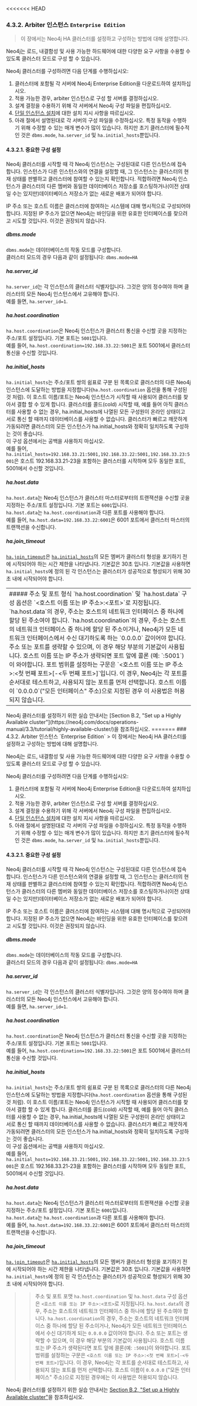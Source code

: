 <<<<<<< HEAD
### 4.3.2. Arbiter 인스턴스 `Enterprise Edition`
> 이 장에서는 Neo4j HA 클러스터를 설정하고 구성하는 방법에 대해 설명합니다.

Neo4j는 로드, 내결함성 및 사용 가능한 하드웨어에 대한 다양한 요구 사항을 수용할 수 있도록 클러스터 모드로 구성 할 수 있습니다.

Neo4j 클러스터를 구성하려면 다음 단계를 수행하십시오:
1. 클러스터에 포함될 각 서버에 Neo4j Enterprise Edition을 다운로드하여 설치하십시오.
2. 적용 가능한 경우, arbiter 인스턴스로 구성 할 서버를 결정하십시오.
3. 설계 결정을 수용하기 위해 각 서버에서 Neo4j 구성 파일을 편집하십시오.
4. [단일 인스턴스 설치](/installation.html)에 대한 설치 지시 사항을 따르십시오.
5. 아래 절에서 설명된대로 각 서버의 구성 파일을 수정하십시오. 특정 동작을 수행하기 위해 수정할 수 있는 매개 변수가 많이 있습니다. 하지만 초기 클러스터에 필수적인 것은 `dbms.mode`, `ha.server_id` 및 `ha.initial_hosts`뿐입니다.

#### 4.3.2.1. 중요한 구성 설정
Neo4j 클러스터를 시작할 때 각 Neo4j 인스턴스는 구성된대로 다른 인스턴스에 접속합니다. 인스턴스가 다른 인스턴스와의 연결을 설정할 때, 그 인스턴스는 클러스터의 현재 상태를 판별하고 클러스터에 참여할 수 있는지 확인합니다. 적합하려면 Neo4j 인스턴스가 클러스터의 다른 멤버와 동일한 데이터베이스 저장소를 호스팅하거나(이전 상태일 수는 있지만)데이터베이스 저장소가 없는 새로운 배포가 되어야 합니다.

IP 주소 또는 호스트 이름은 클러스터에 참여하는 시스템에 대해 명시적으로 구성되어야 합니다. 지정된 IP 주소가 없으면 Neo4j는 바인딩을 위한 유효한 인터페이스를 찾으려고 시도할 것입니다. 이것은 권장되지 않습니다.

##### dbms.mode
`dbms.mode`는 데이터베이스의 작동 모드를 구성합니다.<br>
클러스터 모드의 경우 다음과 같이 설정됩니다: `dbms.mode=HA`

##### ha.server_id
`ha.server_id`는 각 인스턴스의 클러스터 식별자입니다. 그것은 양의 정수여야 하며 클러스터의 모든 Neo4j 인스턴스에서 고유해야 합니다.<br>
예를 들면, `ha.server_id=1`.

##### ha.host.coordination
`ha.host.coordination`은 Neo4j 인스턴스가 클러스터 통신을 수신할 곳을 지정하는 주소/포트 설정입니다. 기본 포트는 `5001`입니다.<br>
예를 들어, `ha.host.coordination=192.168.33.22:5001`은 포트 5001에서 클러스터 통신을 수신할 것입니다.

##### ha.initial_hosts
`ha.initial_hosts`는 주소/포트 쌍의 쉼표로 구분 된 목록으로 클러스터의 다른 Neo4j 인스턴스에 도달하는 방법을 지정합니다(`ha.host.coordination` 옵션을 통해 구성된 것 처럼). 이 호스트 이름/포트는 Neo4j 인스턴스가 시작할 때 사용되어 클러스터를 찾아서 결합 할 수 있게 합니다. 클러스터를 콜드(cold) 시작할 때, 예를 들어 아직 클러스터를 사용할 수 없는 경우, ha.initial_hosts에 나열된 모든 구성원이 온라인 상태이고 서로 통신 할 때까지 데이터베이스를 사용할 수 없습니다. 클러스터가 빠르고 깨끗하게 가동되려면 클러스터의 모든 인스턴스가 ha.initial_hosts와 정확히 일치하도록 구성하는 것이 좋습니다.<br>
이 구성 옵션에서는 공백을 사용하지 마십시오.<br>
예를 들어, `ha.initial_hosts=192.168.33.21:5001,192.168.33.22:5001,192.168.33.23:5001`은 호스트 192.168.33.21-23을 포함하는 클러스터를 시작하며 모두 동일한 포트, 5001에서 수신할 것입니다.

##### ha.host.data
`ha.host.data`는 Neo4j 인스턴스가 클러스터 마스터로부터의 트랜잭션을 수신할 곳을 지정하는 주소/포트 설정입니다. 기본 포트는 `6001`입니다.<br>
`ha.host.data`는 `ha.host.coordination`과 다른 포트를 사용해야 합니다.<br>
예를 들어, `ha.host.data=192.168.33.22:6001`은 6001 포트에서 클러스터 마스터의 트랜잭션을 수신합니다.

##### ha.join_timeout
[`ha.join_timeout`](https://neo4j.com/docs/operations-manual/3.3/reference/configuration-settings/#config_ha.join_timeout)은 [`ha.initial_hosts`](https://neo4j.com/docs/operations-manual/3.3/reference/configuration-settings/#config_ha.initial_hosts)의 모든 멤버가 클러스터 형성을 포기하기 전에 시작되어야 하는 시간 제한을 나타냅니다. 기본값은 30초 입니다. 기본값을 사용하면 `ha.initial_hosts`에 정의 된 각 인스턴스는 클러스터가 성공적으로 형성되기 위해 30 초 내에 시작되어야 합니다.

<table><td>
##### 주소 및 포트 형식
`ha.host.coordination` 및 `ha.host.data` 구성 옵션은 `<호스트 이름 또는 IP 주소>:<포트>`로 지정됩니다.
`ha.host.data`의 경우, 주소는 호스트의 네트워크 인터페이스 중 하나에 할당 된 주소여야 합니다.
`ha.host.coordination`의 경우, 주소는 호스트의 네트워크 인터페이스 중 하나에 할당 된 주소이거나, Neo4j가 모든 네트워크 인터페이스에서 수신 대기하도록 하는 `0.0.0.0` 값이어야 합니다.
주소 또는 포트를 생략할 수 있으며, 이 경우 해당 부분의 기본값이 사용됩니다. 호스트 이름 또는 IP 주소가 생략되면 포트 앞에 콜론 (예: `:5001`)이 와야합니다.
포트 범위를 설정하는 구문은 `<호스트 이름 또는 IP 주소>:<첫 번째 포트>[-<두 번째 포트>]`입니다. 이 경우, Neo4j는 각 포트를 순서대로 테스트하고, 사용되지 않는 포트를 먼저 선택합니다. 호스트 이름이 `0.0.0.0`("모든 인터페이스" 주소)으로 지정된 경우 이 사용법은 허용되지 않습니다.
</td></table>
Neo4j 클러스터를 설정하기 위한 실습 안내서는 [Section B.2, "Set up a Highly Available cluster"](https://neo4j.com/docs/operations-manual/3.3/tutorial/highly-available-cluster/)을 참조하십시오.
=======
### 4.3.2. Arbiter 인스턴스 `Enterprise Edition`
> 이 장에서는 Neo4j HA 클러스터를 설정하고 구성하는 방법에 대해 설명합니다.

Neo4j는 로드, 내결함성 및 사용 가능한 하드웨어에 대한 다양한 요구 사항을 수용할 수 있도록 클러스터 모드로 구성 할 수 있습니다.

Neo4j 클러스터를 구성하려면 다음 단계를 수행하십시오:
1. 클러스터에 포함될 각 서버에 Neo4j Enterprise Edition을 다운로드하여 설치하십시오.
2. 적용 가능한 경우, arbiter 인스턴스로 구성 할 서버를 결정하십시오.
3. 설계 결정을 수용하기 위해 각 서버에서 Neo4j 구성 파일을 편집하십시오.
4. [단일 인스턴스 설치](/installation.html)에 대한 설치 지시 사항을 따르십시오.
5. 아래 절에서 설명된대로 각 서버의 구성 파일을 수정하십시오. 특정 동작을 수행하기 위해 수정할 수 있는 매개 변수가 많이 있습니다. 하지만 초기 클러스터에 필수적인 것은 `dbms.mode`, `ha.server_id` 및 `ha.initial_hosts`뿐입니다.

#### 4.3.2.1. 중요한 구성 설정
Neo4j 클러스터를 시작할 때 각 Neo4j 인스턴스는 구성된대로 다른 인스턴스에 접속합니다. 인스턴스가 다른 인스턴스와의 연결을 설정할 때, 그 인스턴스는 클러스터의 현재 상태를 판별하고 클러스터에 참여할 수 있는지 확인합니다. 적합하려면 Neo4j 인스턴스가 클러스터의 다른 멤버와 동일한 데이터베이스 저장소를 호스팅하거나(이전 상태일 수는 있지만)데이터베이스 저장소가 없는 새로운 배포가 되어야 합니다.

IP 주소 또는 호스트 이름은 클러스터에 참여하는 시스템에 대해 명시적으로 구성되어야 합니다. 지정된 IP 주소가 없으면 Neo4j는 바인딩을 위한 유효한 인터페이스를 찾으려고 시도할 것입니다. 이것은 권장되지 않습니다.

##### dbms.mode
`dbms.mode`는 데이터베이스의 작동 모드를 구성합니다.<br>
클러스터 모드의 경우 다음과 같이 설정됩니다: `dbms.mode=HA`

##### ha.server_id
`ha.server_id`는 각 인스턴스의 클러스터 식별자입니다. 그것은 양의 정수여야 하며 클러스터의 모든 Neo4j 인스턴스에서 고유해야 합니다.<br>
예를 들면, `ha.server_id=1`.

##### ha.host.coordination
`ha.host.coordination`은 Neo4j 인스턴스가 클러스터 통신을 수신할 곳을 지정하는 주소/포트 설정입니다. 기본 포트는 `5001`입니다.<br>
예를 들어, `ha.host.coordination=192.168.33.22:5001`은 포트 5001에서 클러스터 통신을 수신할 것입니다.

##### ha.initial_hosts
`ha.initial_hosts`는 주소/포트 쌍의 쉼표로 구분 된 목록으로 클러스터의 다른 Neo4j 인스턴스에 도달하는 방법을 지정합니다(`ha.host.coordination` 옵션을 통해 구성된 것 처럼). 이 호스트 이름/포트는 Neo4j 인스턴스가 시작할 때 사용되어 클러스터를 찾아서 결합 할 수 있게 합니다. 클러스터를 콜드(cold) 시작할 때, 예를 들어 아직 클러스터를 사용할 수 없는 경우, ha.initial_hosts에 나열된 모든 구성원이 온라인 상태이고 서로 통신 할 때까지 데이터베이스를 사용할 수 없습니다. 클러스터가 빠르고 깨끗하게 가동되려면 클러스터의 모든 인스턴스가 ha.initial_hosts와 정확히 일치하도록 구성하는 것이 좋습니다.<br>
이 구성 옵션에서는 공백을 사용하지 마십시오.<br>
예를 들어, `ha.initial_hosts=192.168.33.21:5001,192.168.33.22:5001,192.168.33.23:5001`은 호스트 192.168.33.21-23을 포함하는 클러스터를 시작하며 모두 동일한 포트, 5001에서 수신할 것입니다.

##### ha.host.data
`ha.host.data`는 Neo4j 인스턴스가 클러스터 마스터로부터의 트랜잭션을 수신할 곳을 지정하는 주소/포트 설정입니다. 기본 포트는 `6001`입니다.<br>
`ha.host.data`는 `ha.host.coordination`과 다른 포트를 사용해야 합니다.<br>
예를 들어, `ha.host.data=192.168.33.22:6001`은 6001 포트에서 클러스터 마스터의 트랜잭션을 수신합니다.

##### ha.join_timeout
[`ha.join_timeout`](https://neo4j.com/docs/operations-manual/3.3/reference/configuration-settings/#config_ha.join_timeout)은 [`ha.initial_hosts`](https://neo4j.com/docs/operations-manual/3.3/reference/configuration-settings/#config_ha.initial_hosts)의 모든 멤버가 클러스터 형성을 포기하기 전에 시작되어야 하는 시간 제한을 나타냅니다. 기본값은 30초 입니다. 기본값을 사용하면 `ha.initial_hosts`에 정의 된 각 인스턴스는 클러스터가 성공적으로 형성되기 위해 30 초 내에 시작되어야 합니다.

>> 주소 및 포트 포맷
`ha.host.coordination` 및 `ha.host.data` 구성 옵션은 `<호스트 이름 또는 IP 주소>:<포트>`로 지정됩니다.
`ha.host.data`의 경우, 주소는 호스트의 네트워크 인터페이스 중 하나에 할당 된 주소여야 합니다.
`ha.host.coordination`의 경우, 주소는 호스트의 네트워크 인터페이스 중 하나에 할당 된 주소이거나, Neo4j가 모든 네트워크 인터페이스에서 수신 대기하게 되는 `0.0.0.0` 값이어야 합니다.
주소 또는 포트는 생략할 수 있으며, 이 경우 해당 부분의 기본값이 사용됩니다. 호스트 이름 또는 IP 주소가 생략된다면 포트 앞에 콜론(예: `:5001`)이 와야합니다.
포트 범위를 설정하는 구문은 `<호스트 이름 또는 IP 주소>:<첫 번째 포트>[-<두 번째 포트>]`입니다. 이 경우, Neo4j는 각 포트를 순서대로 테스트하고, 사용되지 않는 포트를 먼저 선택합니다. 호스트 이름이 `0.0.0.0` ("모든 인터페이스" 주소)으로 지정된 경우에는 이 사용법은 허용되지 않습니다.

Neo4j 클러스터를 설정하기 위한 실습 안내서는 [Section B.2, "Set up a Highly Available cluster"](https://neo4j.com/docs/operations-manual/3.3/tutorial/highly-available-cluster/)을 참조하십시오.
